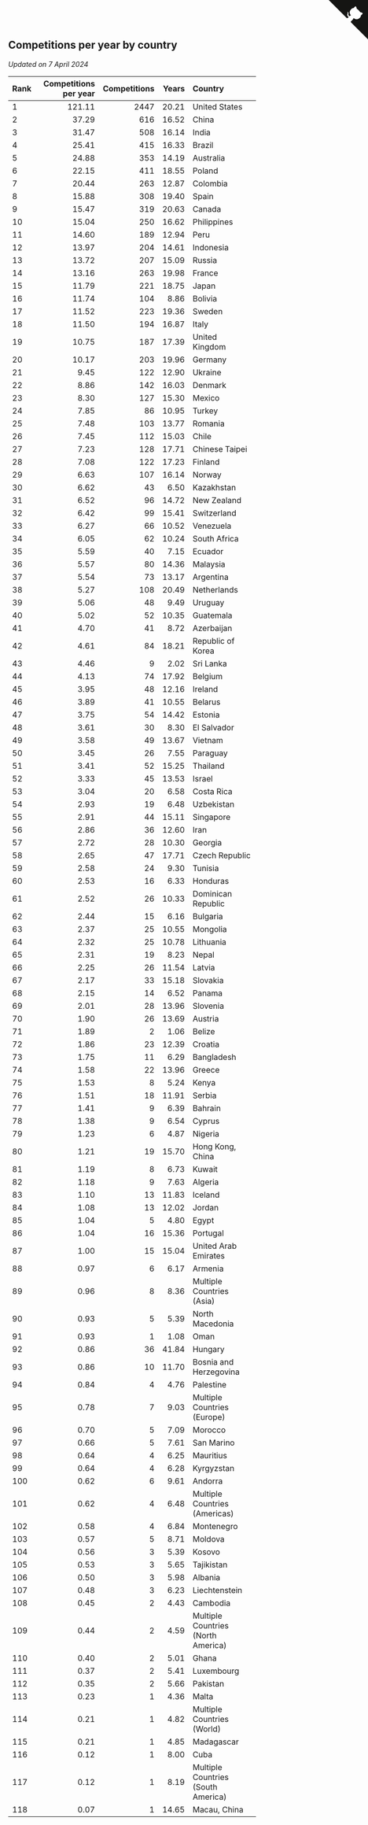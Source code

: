 ## Competitions per year by country

*Updated on  7 April 2024*

| Rank | Competitions per year | Competitions | Years | Country |
| :--- | ---: | ---: | ---: | :--- |
| 1 | 121.11 | 2447 | 20.21 | United States |
| 2 | 37.29 | 616 | 16.52 | China |
| 3 | 31.47 | 508 | 16.14 | India |
| 4 | 25.41 | 415 | 16.33 | Brazil |
| 5 | 24.88 | 353 | 14.19 | Australia |
| 6 | 22.15 | 411 | 18.55 | Poland |
| 7 | 20.44 | 263 | 12.87 | Colombia |
| 8 | 15.88 | 308 | 19.40 | Spain |
| 9 | 15.47 | 319 | 20.63 | Canada |
| 10 | 15.04 | 250 | 16.62 | Philippines |
| 11 | 14.60 | 189 | 12.94 | Peru |
| 12 | 13.97 | 204 | 14.61 | Indonesia |
| 13 | 13.72 | 207 | 15.09 | Russia |
| 14 | 13.16 | 263 | 19.98 | France |
| 15 | 11.79 | 221 | 18.75 | Japan |
| 16 | 11.74 | 104 | 8.86 | Bolivia |
| 17 | 11.52 | 223 | 19.36 | Sweden |
| 18 | 11.50 | 194 | 16.87 | Italy |
| 19 | 10.75 | 187 | 17.39 | United Kingdom |
| 20 | 10.17 | 203 | 19.96 | Germany |
| 21 | 9.45 | 122 | 12.90 | Ukraine |
| 22 | 8.86 | 142 | 16.03 | Denmark |
| 23 | 8.30 | 127 | 15.30 | Mexico |
| 24 | 7.85 | 86 | 10.95 | Turkey |
| 25 | 7.48 | 103 | 13.77 | Romania |
| 26 | 7.45 | 112 | 15.03 | Chile |
| 27 | 7.23 | 128 | 17.71 | Chinese Taipei |
| 28 | 7.08 | 122 | 17.23 | Finland |
| 29 | 6.63 | 107 | 16.14 | Norway |
| 30 | 6.62 | 43 | 6.50 | Kazakhstan |
| 31 | 6.52 | 96 | 14.72 | New Zealand |
| 32 | 6.42 | 99 | 15.41 | Switzerland |
| 33 | 6.27 | 66 | 10.52 | Venezuela |
| 34 | 6.05 | 62 | 10.24 | South Africa |
| 35 | 5.59 | 40 | 7.15 | Ecuador |
| 36 | 5.57 | 80 | 14.36 | Malaysia |
| 37 | 5.54 | 73 | 13.17 | Argentina |
| 38 | 5.27 | 108 | 20.49 | Netherlands |
| 39 | 5.06 | 48 | 9.49 | Uruguay |
| 40 | 5.02 | 52 | 10.35 | Guatemala |
| 41 | 4.70 | 41 | 8.72 | Azerbaijan |
| 42 | 4.61 | 84 | 18.21 | Republic of Korea |
| 43 | 4.46 | 9 | 2.02 | Sri Lanka |
| 44 | 4.13 | 74 | 17.92 | Belgium |
| 45 | 3.95 | 48 | 12.16 | Ireland |
| 46 | 3.89 | 41 | 10.55 | Belarus |
| 47 | 3.75 | 54 | 14.42 | Estonia |
| 48 | 3.61 | 30 | 8.30 | El Salvador |
| 49 | 3.58 | 49 | 13.67 | Vietnam |
| 50 | 3.45 | 26 | 7.55 | Paraguay |
| 51 | 3.41 | 52 | 15.25 | Thailand |
| 52 | 3.33 | 45 | 13.53 | Israel |
| 53 | 3.04 | 20 | 6.58 | Costa Rica |
| 54 | 2.93 | 19 | 6.48 | Uzbekistan |
| 55 | 2.91 | 44 | 15.11 | Singapore |
| 56 | 2.86 | 36 | 12.60 | Iran |
| 57 | 2.72 | 28 | 10.30 | Georgia |
| 58 | 2.65 | 47 | 17.71 | Czech Republic |
| 59 | 2.58 | 24 | 9.30 | Tunisia |
| 60 | 2.53 | 16 | 6.33 | Honduras |
| 61 | 2.52 | 26 | 10.33 | Dominican Republic |
| 62 | 2.44 | 15 | 6.16 | Bulgaria |
| 63 | 2.37 | 25 | 10.55 | Mongolia |
| 64 | 2.32 | 25 | 10.78 | Lithuania |
| 65 | 2.31 | 19 | 8.23 | Nepal |
| 66 | 2.25 | 26 | 11.54 | Latvia |
| 67 | 2.17 | 33 | 15.18 | Slovakia |
| 68 | 2.15 | 14 | 6.52 | Panama |
| 69 | 2.01 | 28 | 13.96 | Slovenia |
| 70 | 1.90 | 26 | 13.69 | Austria |
| 71 | 1.89 | 2 | 1.06 | Belize |
| 72 | 1.86 | 23 | 12.39 | Croatia |
| 73 | 1.75 | 11 | 6.29 | Bangladesh |
| 74 | 1.58 | 22 | 13.96 | Greece |
| 75 | 1.53 | 8 | 5.24 | Kenya |
| 76 | 1.51 | 18 | 11.91 | Serbia |
| 77 | 1.41 | 9 | 6.39 | Bahrain |
| 78 | 1.38 | 9 | 6.54 | Cyprus |
| 79 | 1.23 | 6 | 4.87 | Nigeria |
| 80 | 1.21 | 19 | 15.70 | Hong Kong, China |
| 81 | 1.19 | 8 | 6.73 | Kuwait |
| 82 | 1.18 | 9 | 7.63 | Algeria |
| 83 | 1.10 | 13 | 11.83 | Iceland |
| 84 | 1.08 | 13 | 12.02 | Jordan |
| 85 | 1.04 | 5 | 4.80 | Egypt |
| 86 | 1.04 | 16 | 15.36 | Portugal |
| 87 | 1.00 | 15 | 15.04 | United Arab Emirates |
| 88 | 0.97 | 6 | 6.17 | Armenia |
| 89 | 0.96 | 8 | 8.36 | Multiple Countries (Asia) |
| 90 | 0.93 | 5 | 5.39 | North Macedonia |
| 91 | 0.93 | 1 | 1.08 | Oman |
| 92 | 0.86 | 36 | 41.84 | Hungary |
| 93 | 0.86 | 10 | 11.70 | Bosnia and Herzegovina |
| 94 | 0.84 | 4 | 4.76 | Palestine |
| 95 | 0.78 | 7 | 9.03 | Multiple Countries (Europe) |
| 96 | 0.70 | 5 | 7.09 | Morocco |
| 97 | 0.66 | 5 | 7.61 | San Marino |
| 98 | 0.64 | 4 | 6.25 | Mauritius |
| 99 | 0.64 | 4 | 6.28 | Kyrgyzstan |
| 100 | 0.62 | 6 | 9.61 | Andorra |
| 101 | 0.62 | 4 | 6.48 | Multiple Countries (Americas) |
| 102 | 0.58 | 4 | 6.84 | Montenegro |
| 103 | 0.57 | 5 | 8.71 | Moldova |
| 104 | 0.56 | 3 | 5.39 | Kosovo |
| 105 | 0.53 | 3 | 5.65 | Tajikistan |
| 106 | 0.50 | 3 | 5.98 | Albania |
| 107 | 0.48 | 3 | 6.23 | Liechtenstein |
| 108 | 0.45 | 2 | 4.43 | Cambodia |
| 109 | 0.44 | 2 | 4.59 | Multiple Countries (North America) |
| 110 | 0.40 | 2 | 5.01 | Ghana |
| 111 | 0.37 | 2 | 5.41 | Luxembourg |
| 112 | 0.35 | 2 | 5.66 | Pakistan |
| 113 | 0.23 | 1 | 4.36 | Malta |
| 114 | 0.21 | 1 | 4.82 | Multiple Countries (World) |
| 115 | 0.21 | 1 | 4.85 | Madagascar |
| 116 | 0.12 | 1 | 8.00 | Cuba |
| 117 | 0.12 | 1 | 8.19 | Multiple Countries (South America) |
| 118 | 0.07 | 1 | 14.65 | Macau, China |


<a href="https://github.com/JustinTimeCuber/wca_statistics" class="github-corner" aria-label="View source on Github"><svg width="80" height="80" viewBox="0 0 250 250" style="fill:#151513; color:#fff; position: absolute; top: 0; border: 0; right: 0;" aria-hidden="true"><path d="M0,0 L115,115 L130,115 L142,142 L250,250 L250,0 Z"></path><path d="M128.3,109.0 C113.8,99.7 119.0,89.6 119.0,89.6 C122.0,82.7 120.5,78.6 120.5,78.6 C119.2,72.0 123.4,76.3 123.4,76.3 C127.3,80.9 125.5,87.3 125.5,87.3 C122.9,97.6 130.6,101.9 134.4,103.2" fill="currentColor" style="transform-origin: 130px 106px;" class="octo-arm"></path><path d="M115.0,115.0 C114.9,115.1 118.7,116.5 119.8,115.4 L133.7,101.6 C136.9,99.2 139.9,98.4 142.2,98.6 C133.8,88.0 127.5,74.4 143.8,58.0 C148.5,53.4 154.0,51.2 159.7,51.0 C160.3,49.4 163.2,43.6 171.4,40.1 C171.4,40.1 176.1,42.5 178.8,56.2 C183.1,58.6 187.2,61.8 190.9,65.4 C194.5,69.0 197.7,73.2 200.1,77.6 C213.8,80.2 216.3,84.9 216.3,84.9 C212.7,93.1 206.9,96.0 205.4,96.6 C205.1,102.4 203.0,107.8 198.3,112.5 C181.9,128.9 168.3,122.5 157.7,114.1 C157.9,116.9 156.7,120.9 152.7,124.9 L141.0,136.5 C139.8,137.7 141.6,141.9 141.8,141.8 Z" fill="currentColor" class="octo-body"></path></svg></a><style>.github-corner:hover .octo-arm{animation:octocat-wave 560ms ease-in-out}@keyframes octocat-wave{0%,100%{transform:rotate(0)}20%,60%{transform:rotate(-25deg)}40%,80%{transform:rotate(10deg)}}@media (max-width:500px){.github-corner:hover .octo-arm{animation:none}.github-corner .octo-arm{animation:octocat-wave 560ms ease-in-out}}</style>

